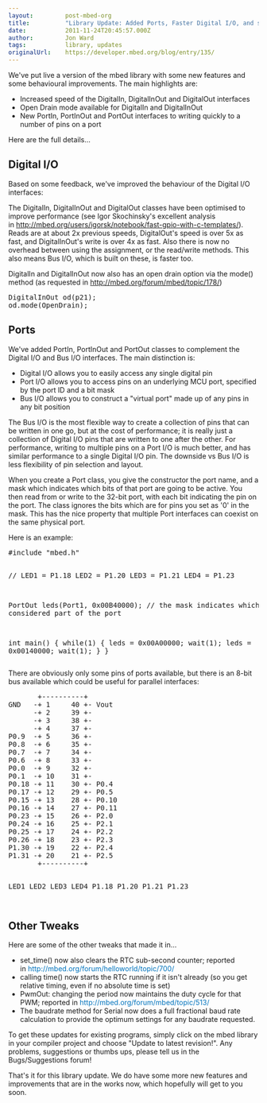 ```yaml
---
layout:         post-mbed-org
title:          "Library Update: Added Ports, Faster Digital I/O, and some tweaksDigital I/OPortsOther Tweaks"
date:           2011-11-24T20:45:57.000Z
author:         Jon Ward
tags:           library, updates
originalUrl:    https://developer.mbed.org/blog/entry/135/
---
```


<p>
  We've put live a version of the mbed library with some new
  features and some behavioural&nbsp;improvements. The main
  highlights are:
</p>
<ul>
  <li>Increased speed of the DigitalIn, DigitalInOut and DigitalOut
  interfaces
  </li>
  <li>Open Drain mode available for DigitalIn and DigitalInOut
  </li>
  <li>New PortIn, PortInOut and PortOut interfaces to writing
  quickly to a number of pins on a port
  </li>
</ul>
<p>
  Here are the full details...
</p>
<h2>
  Digital I/O
</h2>
<p>
  Based on some feedback, we've improved the behaviour of the
  Digital I/O interfaces:
</p>
<p>
  The DigitalIn, DigitalInOut and DigitalOut classes have been
  optimised to improve performance (see Igor Skochinsky's excellent
  analysis in&nbsp;<a href=
  "http://mbed.org/users/igorsk/notebook/fast-gpio-with-c-templates/">http://mbed.org/users/igorsk/notebook/fast-gpio-with-c-templates/</a>).
  Reads are at about 2x previous speeds, DigitalOut's speed is over
  5x as fast, and DigitalInOut's write is over 4x as fast. Also
  there is now no overhead between using the assignment, or the
  read/write methods. This also means Bus I/O, which is built on
  these, is faster too.
</p>
<p>
  DigitalIn and DigitalInOut now also has an open drain option via
  the mode() method (as requested in&nbsp;<a href=
  "http://mbed.org/forum/mbed/topic/178/">http://mbed.org/forum/mbed/topic/178/</a>)
</p>
<pre>
DigitalInOut od(p21);
od.mode(OpenDrain);
</pre>
<h2>
  Ports
</h2>
<p>
  We've added PortIn, PortInOut and PortOut classes to complement
  the Digital I/O and Bus I/O interfaces. The main distinction is:
</p>
<ul>
  <li>Digital I/O allows you to easily access any single digital
  pin
  </li>
  <li>Port I/O allows you to access pins on an underlying MCU port,
  specified by the port ID and a bit mask
  </li>
  <li>Bus I/O allows you to construct a "virtual port" made up of
  any pins in any bit position
  </li>
</ul>
<p>
  The Bus I/O is the most flexible way to create a collection of
  pins that can be written in one go, but at the cost of
  performance; it is really just a collection of Digital I/O pins
  that are written to one after the other.&nbsp;For performance,
  writing to multiple pins on a Port I/O is much better, and has
  similar performance to a single Digital I/O pin. The downside vs
  Bus I/O is less flexibility of pin selection and layout.
</p>
<p>
  When you create a Port class, you give the constructor the port
  name, and a mask which indicates which bits of that port are
  going to be active. You then read from or write to the 32-bit
  port, with each bit indicating the pin on the port. The class
  ignores the bits which are for pins you set as '0' in the mask.
  This has the nice property that multiple Port interfaces can
  coexist on the same physical port.
</p>
<p>
  Here is an example:
</p>
<pre>
#include "mbed.h"

// LED1 = P1.18  LED2 = P1.20  LED3 = P1.21  LED4 = P1.23

PortOut leds(Port1, 0x00B40000);   // the mask indicates which bits are considered part of the port

int main() {
    while(1) {
        leds = 0x00A00000;
        wait(1);
        leds = 0x00140000;
        wait(1);
    }
}
</pre>
<p>
  There are&nbsp;obviously&nbsp;only some pins of ports available,
  but there is an 8-bit bus available which could be useful for
  parallel interfaces:
</p>
<pre>
       +----------+
GND   -+ 1     40 +- Vout
      -+ 2     39 +-    
      -+ 3     38 +-     
      -+ 4     37 +-    
P0.9  -+ 5     36 +-
P0.8  -+ 6     35 +-
P0.7  -+ 7     34 +-
P0.6  -+ 8     33 +-
P0.0  -+ 9     32 +-
P0.1  -+ 10    31 +-
P0.18 -+ 11    30 +- P0.4
P0.17 -+ 12    29 +- P0.5
P0.15 -+ 13    28 +- P0.10
P0.16 -+ 14    27 +- P0.11
P0.23 -+ 15    26 +- P2.0
P0.24 -+ 16    25 +- P2.1
P0.25 -+ 17    24 +- P2.2
P0.26 -+ 18    23 +- P2.3
P1.30 -+ 19    22 +- P2.4
P1.31 -+ 20    21 +- P2.5
       +----------+ 

LED1   LED2   LED3  LED4
P1.18  P1.20  P1.21 P1.23   
</pre>
<h2>
  Other Tweaks
</h2>
<p>
  Here are some of the other tweaks that made it in...
</p>
<ul>
  <li>set_time() now also clears the RTC sub-second counter;
  reported in&nbsp;<a href=
  "http://mbed.org/forum/helloworld/topic/700/" style=
  "text-decoration: none; color: #0073bd !important;">http://mbed.org/forum/helloworld/topic/700/</a>
  </li>
  <li>calling time() now starts the RTC running if it isn't already
  (so you get relative timing, even if no absolute time is set)
  </li>
  <li>PwmOut: changing the period now maintains the duty cycle for
  that PWM; reported in&nbsp;<a href=
  "http://mbed.org/forum/mbed/topic/513/" style=
  "text-decoration: none; color: #0073bd !important;">http://mbed.org/forum/mbed/topic/513/</a>
  </li>
  <li>The baudrate method for Serial now does a full fractional
  baud rate calculation to provide the optimum settings for any
  baudrate requested.
  </li>
</ul>
<p>
  To get these updates for existing programs, simply click on the
  mbed library in your compiler project and choose "Update to
  latest revision!". Any problems, suggestions or thumbs ups,
  please tell us in the Bugs/Suggestions forum!
</p>
<p>
  That's it for this library update. We do have some more new
  features and improvements that are in the works now, which
  hopefully will get to you soon.
</p>

